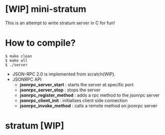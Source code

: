 # [WIP] mini-stratum
This is an attempt to write stratum server in C for fun!

# How to compile?
```
$ make clean
$ make all
$ ./server
```
* JSON-RPC 2.0 is implemented from scratch(WIP). 
* JSONRPC API
  * **jsonrpc_server_start**    : starts the server at specific port
  * **jsonrpc_server_stop**     : stops the server
  * **jsonrpc_register_method** : adds a rpc method to the jsonrpc server
  * **jsonrpc_client_init**     : initialises client side connection
  * **jsonrpc_invoke_method**   : calls a remote method on jsonrpc server
  
# stratum [WIP]
  
